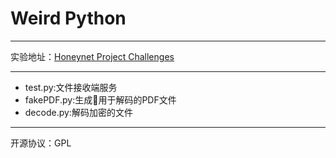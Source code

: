 # Weird Python 
-------

实验地址：[Honeynet Project Challenges](https://honeynet.org/node/1220)

--------

- test.py:文件接收端服务
- fakePDF.py:生成用于解码的PDF文件
- decode.py:解码加密的文件

-------
开源协议：GPL
